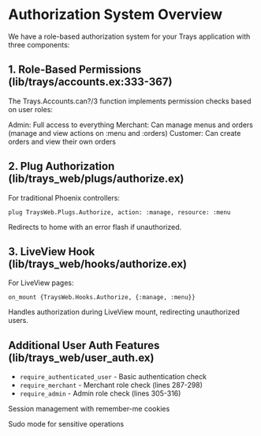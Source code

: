 # Authorization System Overview

We have a role-based authorization system for your Trays application with three components:

## 1. Role-Based Permissions (lib/trays/accounts.ex:333-367)

The Trays.Accounts.can?/3 function implements permission checks based on user roles:

Admin: Full access to everything
Merchant: Can manage menus and orders (manage and view actions on :menu and :orders)
Customer: Can create orders and view their own orders

## 2. Plug Authorization (lib/trays_web/plugs/authorize.ex)

For traditional Phoenix controllers:

`plug TraysWeb.Plugs.Authorize, action: :manage, resource: :menu`

Redirects to home with an error flash if unauthorized.

## 3. LiveView Hook (lib/trays_web/hooks/authorize.ex)

For LiveView pages:

`on_mount {TraysWeb.Hooks.Authorize, {:manage, :menu}}`

Handles authorization during LiveView mount, redirecting unauthorized users.

## Additional User Auth Features (lib/trays_web/user_auth.ex)

- `require_authenticated_user` - Basic authentication check
- `require_merchant` - Merchant role check (lines 287-298)
- `require_admin` - Admin role check (lines 305-316)

Session management with remember-me cookies

Sudo mode for sensitive operations
